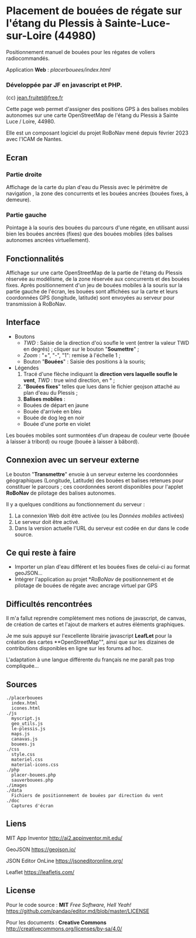 # Placement de bouées de régate sur l'étang du Plessis à Sainte-Luce-sur-Loire (44980)
Positionnement manuel de bouées pour les régates de voliers radiocommandés.

Application **Web** :  *placerbouees/index.html* 

### Développée par JF en javascript et PHP.
(cc) jean.fruitet@free.fr

Cette page web permet d'assigner des positions GPS à des balises mobiles autonomes sur une carte OpenStreetMap de l'étang du Plessis à Sainte Luce / Loire, 44980.

Elle est un composant logiciel du projet RoBoNav mené depuis février 2023 avec l'ICAM de Nantes.

## Ecran
### Partie droite 
Affichage de la carte du plan d'eau du Plessis avec le périmètre de navigation , la zone des concurrents et les bouées ancrées (bouées fixes, à demeure).

### Partie gauche  
Pointage à la souris des bouées du parcours d'une régate, en utilisant aussi bien  les bouées ancrées (fixes) que des bouées mobiles (des balises autonomes ancrées virtuellement).

## Fonctionnalités
Affichage sur une carte OpenStreetMap de la partie de l'étang du Plessis réservée au modélisme, de la zone réservée aux concurrents et des bouées fixes. 
Après positionnement d'un jeu de bouées mobiles à la souris sur la partie gauche de l'écran, les bouées sont affichées sur la carte et leurs coordonnées GPS (longitude, latitude) sont envoyées au serveur pour transmission à RoBoNav.

## Interface
- Boutons 
  - *TWD* : Saisie de la direction d'où soufle le vent (entrer la valeur TWD en degrés) ; cliquer sur le bouton "**Soumettre**" ;
  - *Zoom* : "+", "-", "1": remise à l'échelle 1 ;
  - Bouton "**Bouées**" : Saisie des positions à la souris;
- Légendes
  1. Tracé d'une flèche indiquant la **direction vers laquelle soufle le vent**, *TWD* : true wind direction, en  ° ;
  2. "**Bouées fixes**" telles que lues dans le fichier geojson attaché au plan d'eau du Plessis ;
  3. **Balises mobiles** :
    * Bouées de départ en jaune
    * Bouée d'arrivée en bleu
    * Bouée de dog leg en noir
    * Bouée d'une porte en violet
      
Les bouées mobiles sont surmontées d'un drapeau de couleur verte (bouée à laisser à tribord) ou rouge (bouée à laisser à bâbord).

## Connexion avec un serveur externe

Le bouton "**Transmettre**" envoie à un serveur externe les coordonnées géographiques (Longitude, Latitude) des bouées et balises retenues pour constituer le parcours ; ces coordonnées seront disponibles pour l'applet **RoBoNav** de pilotage des balises autonomes.

Il y a quelques conditions au fonctionnement du serveur :
  1. La connexion Web doit être activée (ou les *Données mobiles* activées)
  2. Le serveur doit être activé.
  3. Dans la version actuelle l'URL du serveur est codée en dur dans le code source.
  
## Ce qui reste à faire
- Importer un plan d'eau différent et les bouées fixes de celui-ci au format geoJSON...
- Intégrer l'application au projet **RoBoNav* de positionnement et de pilotage de bouées de régate avec ancrage virtuel par GPS

## Difficultés rencontrées
Il m'a fallut reprendre complètement mes notions de javascript, de canvas, de création de cartes et l'ajout de markers et autres éléments graphiques.

Je me suis appuyé sur l'excellente librairie javascript **LeafLet** pour la création des cartes **OpenStreetMap"", ainsi que sur les dizaines de contributions disponibles en ligne sur les forums ad hoc.

L'adaptation à une langue différente du français ne me paraît pas trop compliquée...

## Sources
```
./placerbouees
  index.html
  icones.html
./js
  myscript.js
  geo_utils.js
  le-plessis.js
  maps.js
  canavas.js
  bouees.js  
./css
  style.css
  materiel.css
  material-icons.css
./php
  placer-bouees.php
  sauverbouees.php
./images
./data
  Fichiers de positionnement de bouées par direction du vent
./doc
  Captures d'écran
```
  
## Liens
MIT App Inventor http://ai2.appinventor.mit.edu/

GeoJSON https://geojson.io/

JSON Editor OnLine https://jsoneditoronline.org/

Leaflet https://leafletjs.com/

## License
Pour le code source : **MIT** *Free Software, Hell Yeah!* https://github.com/pandao/editor.md/blob/master/LICENSE

Pour les documents : **Creative Commons** http://creativecommons.org/licenses/by-sa/4.0/
